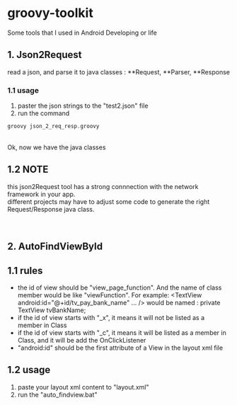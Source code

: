 # groovy-toolkit
Some tools that I used in Android Developing or life


## 1. Json2Request 
read a json, and parse it to java classes : **Request, **Parser, **Response

### 1.1 usage
1. paster the json strings to the "test2.json" file
2. run the command 
```groovy
groovy json_2_req_resp.groovy
```
<br/>
Ok, now we have the java classes

	
## 1.2 NOTE
this json2Request tool has a strong connnection with the network framework in your app. <br/>
different projects may have to adjust some code to generate the right Request/Response java class.<br/>
<br/><br/>


## 2. AutoFindViewById

## 1.1 rules
* the id of view should be "view_page_function". And the name of class member would be like "viewFunction". For example: <TextView android:id="@+id/tv_pay_bank_name" ... /> would be named : private TextView tvBankName;
*  if the id of view starts with "_x", it means it will not be listed as a member in Class
* if the id of view starts with "_c", it means it will be listed as a member in Class, and it will be add the OnClickListener
* "android:id" should be the first attribute of a View in the layout xml file

## 1.2 usage
1. paste your layout xml content to "layout.xml"
2. run the "auto_findview.bat"

